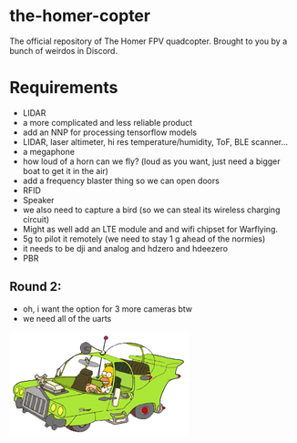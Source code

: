 # the-homer-copter
The official repository of The Homer FPV quadcopter. Brought to you by a bunch of weirdos in Discord. 

# Requirements

- LIDAR
- a more complicated and less reliable product
- add an NNP for processing tensorflow models
- LIDAR, laser altimeter, hi res temperature/humidity, ToF, BLE scanner...
- a megaphone
- how loud of a horn can we fly? (loud as you want, just need a bigger boat to get it in the air)
- add a frequency blaster thing so we  can open doors
- RFID
- Speaker
- we also need to capture a bird (so we can steal its wireless charging circuit)
- Might as well add an LTE module and and wifi chipset for Warflying.
- 5g to pilot it remotely (we need to stay 1 g ahead of the normies)
- it needs to be dji and analog and hdzero and hdeezero
- PBR

## Round 2: 

- oh, i want the option for 3 more cameras btw
- we need all of the uarts



![artist's rendition](https://github.com/angorb/the-homer-copter/blob/main/TheHomer.png?raw=true)

